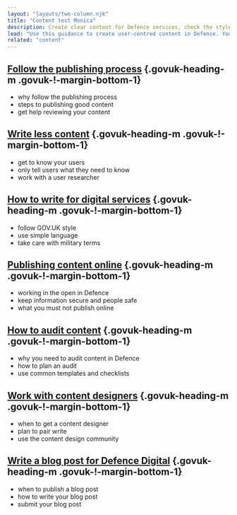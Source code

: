 ```yaml
---
layout: "layouts/two-column.njk"
title: "Content test Monica"
description: Create clear content for Defence services, check the styles you need to use and how to work with content designers."
lead: "Use this guidance to create user-centred content in Defence. You can find general guidance on GOV.UK."
related: "content"
---
```


## [Follow the publishing process](/content/follow-the-publishing-process/) {.govuk-heading-m .govuk-!-margin-bottom-1}

- why follow the publishing process
- steps to publishing good content
- get help reviewing your content


## [Write less content](/content/write-less-content/) {.govuk-heading-m .govuk-!-margin-bottom-1}

- get to know your users
- only tell users what they need to know
- work with a user researcher

## [How to write for digital services](/content/write-for-digital-services/) {.govuk-heading-m .govuk-!-margin-bottom-1}

- follow GOV.UK style
- use simple language
- take care with military terms

## [Publishing content online](/content/publishing-content-online/) {.govuk-heading-m .govuk-!-margin-bottom-1}

- working in the open in Defence
- keep information secure and people safe
- what you must not publish online

## [How to audit content](/content/how-to-audit-content) {.govuk-heading-m .govuk-!-margin-bottom-1}

- why you need to audit content in Defence
- how to plan an audit
- use common templates and checklists

## [Work with content designers](/content/work-with-content-designers) {.govuk-heading-m .govuk-!-margin-bottom-1}

- when to get a content designer
- plan to pair write
- use the content design community

## [Write a blog post for Defence Digital](/content/write-a-blog-post-for-Defence-Digital/) {.govuk-heading-m .govuk-!-margin-bottom-1}

- when to publish a blog post
- how to write your blog post
- submit your blog post
